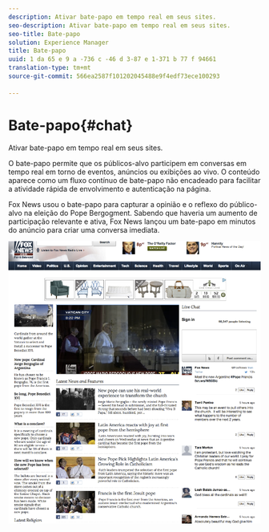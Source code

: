 ```yaml
---
description: Ativar bate-papo em tempo real em seus sites.
seo-description: Ativar bate-papo em tempo real em seus sites.
seo-title: Bate-papo
solution: Experience Manager
title: Bate-papo
uuid: 1 da 65 e 9 a -736 c -46 d 3-87 e 1-371 b 77 f 94661
translation-type: tm+mt
source-git-commit: 566ea2587f101202045488e9f4edf73ece100293

---
```



# Bate-papo{#chat}

Ativar bate-papo em tempo real em seus sites.

O bate-papo permite que os públicos-alvo participem em conversas em tempo real em torno de eventos, anúncios ou exibições ao vivo. O conteúdo aparece como um fluxo contínuo de bate-papo não encadeado para facilitar a atividade rápida de envolvimento e autenticação na página.

Fox News usou o bate-papo para capturar a opinião e o reflexo do público-alvo na eleição do Pope Bergogment. Sabendo que haveria um aumento de participação relevante e ativa, Fox News lançou um bate-papo em minutos do anúncio para criar uma conversa imediata.

![](assets/chat_example.png)

